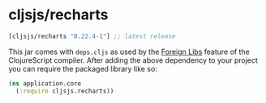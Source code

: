 # cljsjs/recharts

[](dependency)
```clojure
[cljsjs/recharts "0.22.4-1"] ;; latest release
```
[](/dependency)

This jar comes with `deps.cljs` as used by the [Foreign Libs][flibs] feature
of the ClojureScript compiler. After adding the above dependency to your project
you can require the packaged library like so:

```clojure
(ns application.core
  (:require cljsjs.recharts))
```

[flibs]: https://github.com/clojure/clojurescript/wiki/Packaging-Foreign-Dependencies
